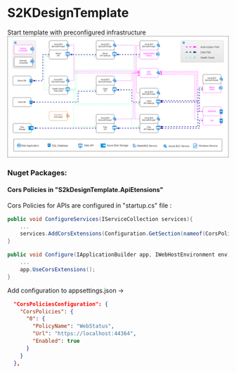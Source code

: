 # S2KDesignTemplate

Start template with preconfigured infrastructure
![](docs/img/InfrastructureDiagram.drawio.png) 

### Nuget Packages:
#### Cors Policies in "S2kDesignTemplate.ApiEtensions"
Cors Policies for APIs are configured in "startup.cs" file : 

```c# 
public void ConfigureServices(IServiceCollection services){
    ...
    services.AddCorsExtensions(Configuration.GetSection(nameof(CorsPoliciesConfiguration)).Get<CorsPoliciesConfiguration>());
}
```
```c#
public void Configure(IApplicationBuilder app, IWebHostEnvironment env){
    ...
    app.UseCorsExtensions();
}
```
Add configuration to appsettings.json ->
```json
  "CorsPoliciesConfiguration": {
    "CorsPolicies": {
      "0": {
        "PolicyName": "WebStatus",
        "Url": "https://localhost:44364",
        "Enabled": true
      }
    }
  },
```